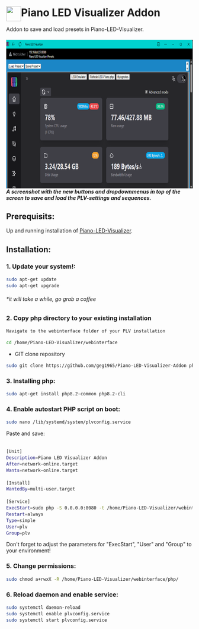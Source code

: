 # <a href="url"><img src="https://raw.githubusercontent.com/onlaj/Piano-LED-Visualizer/master/Docs/logo.svg" align="left" height="40" width="40" ></a> Piano LED Visualizer Addon
Addon to save and load presets in Piano-LED-Visualizer.

##### <a href="url"><img src="https://raw.githubusercontent.com/geg1965/Piano-LED-Visualizer-Addon/master/imgs/Screenshot.png" align="left" height="400" width="100%" ></a> A screenshot with the new buttons and dropdownmenus in top of the screen to save and load the PLV-settings and sequences.


## Prerequisits:

Up and running installation of [Piano-LED-Visualizer](https://github.com/onlaj/Piano-LED-Visualizer).

## Installation:

### 1. Update your system!:

```bash
sudo apt-get update
sudo apt-get upgrade
```
###### *it will take a while, go grab a coffee

### 2. Copy php directory to your existing installation

```bash
Navigate to the webinterface folder of your PLV installation
```

```bash
cd /home/Piano-LED-Visualizer/webinterface
```

- GIT clone repository

```bash
sudo git clone https://github.com/geg1965/Piano-LED-Visualizer-Addon php
```

### 3. Installing php:
```bash
sudo apt-get install php8.2-common php8.2-cli
```
### 4. Enable autostart PHP script on boot:

```bash
sudo nano /lib/systemd/system/plvconfig.service
```

Paste and save:

```bash

[Unit]
Description=Piano LED Visualizer Addon
After=network-online.target
Wants=network-online.target

[Install]
WantedBy=multi-user.target

[Service]
ExecStart=sudo php -S 0.0.0.0:8080 -t /home/Piano-LED-Visualizer/webinterface/php
Restart=always
Type=simple
User=plv
Group=plv
```

Don't forget to adjust the parameters for "ExecStart", "User" and "Group" to your environment! 

### 5. Change permissions:

```bash
sudo chmod a+rwxX -R /home/Piano-LED-Visualizer/webinterface/php/
```

### 6. Reload daemon and enable service:

```bash
sudo systemctl daemon-reload
sudo systemctl enable plvconfig.service
sudo systemctl start plvconfig.service
```


